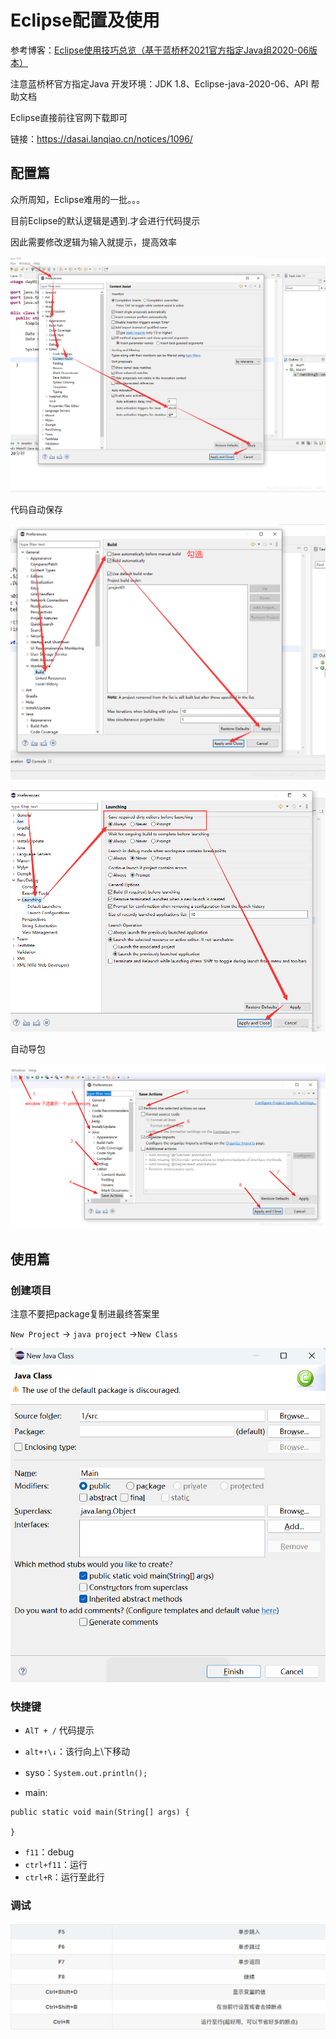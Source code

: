 # Eclipse配置及使用

参考博客：[Eclipse使用技巧总览（基于蓝桥杯2021官方指定Java组2020-06版本）](https://blog.csdn.net/CSDN__CPP/article/details/114778994?ops_request_misc=%257B%2522request%255Fid%2522%253A%2522168050670416800188519783%2522%252C%2522scm%2522%253A%252220140713.130102334..%2522%257D&request_id=168050670416800188519783&biz_id=0&utm_medium=distribute.pc_search_result.none-task-blog-2~all~sobaiduend~default-4-114778994-null-null.142^v81^insert_down38,201^v4^add_ask,239^v2^insert_chatgpt&utm_term=%E8%93%9D%E6%A1%A5%E6%9D%AFeclipse%E7%9A%84%E4%BD%BF%E7%94%A8&spm=1018.2226.3001.4187)

注意蓝桥杯官方指定Java 开发环境：JDK 1.8、Eclipse-java-2020-06、API 帮助文档

Eclipse直接前往官网下载即可

链接：https://dasai.lanqiao.cn/notices/1096/

## 配置篇

众所周知，Eclipse难用的一批。。。

目前Eclipse的默认逻辑是遇到.才会进行代码提示

因此需要修改逻辑为输入就提示，提高效率

![在这里插入图片描述](img/watermark,type_ZmFuZ3poZW5naGVpdGk,shadow_10,text_aHR0cHM6Ly9ibG9nLmNzZG4ubmV0L0NTRE5fX0NQUA==,size_16,color_FFFFFF,t_70.png)

代码自动保存

![在这里插入图片描述](img/watermark,type_ZmFuZ3poZW5naGVpdGk,shadow_10,text_aHR0cHM6Ly9ibG9nLmNzZG4ubmV0L0NTRE5fX0NQUA==,size_16,color_FFFFFF,t_70-16805087616453.png)

![在这里插入图片描述](img/watermark,type_ZmFuZ3poZW5naGVpdGk,shadow_10,text_aHR0cHM6Ly9ibG9nLmNzZG4ubmV0L0NTRE5fX0NQUA==,size_16,color_FFFFFF,t_70-16805087654346.png)

自动导包

![在这里插入图片描述](img/watermark,type_ZmFuZ3poZW5naGVpdGk,shadow_10,text_aHR0cHM6Ly9ibG9nLmNzZG4ubmV0L3dlaXhpbl80NDEzMTkyMg==,size_16,color_FFFFFF,t_70.png)

## 使用篇

### 创建项目

注意不要把package复制进最终答案里

`New Project` -> `java project` ->`New Class`

![image-20230403163131111](img/image-20230403163131111.png)

### 快捷键

- `AlT + /` 代码提示

- `alt+↑\↓`：该行向上\下移动
- syso：`System.out.println();`
- main:

```jav
public static void main(String[] args) {

}
```

- `f11`：debug
- `ctrl+f11`：运行
- `ctrl+R`：运行至此行

### 调试



![image-20230403161853726](img/image-20230403161853726.png)

